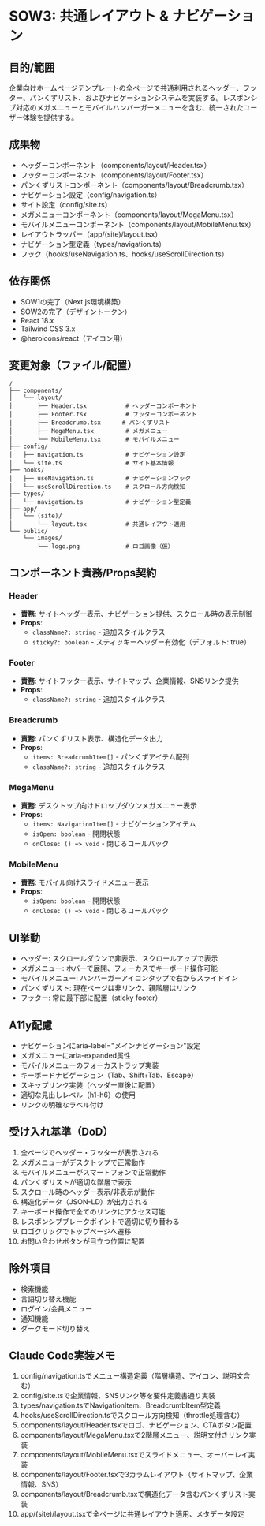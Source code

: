 # SOW3: 共通レイアウト & ナビゲーション

## 目的/範囲
企業向けホームページテンプレートの全ページで共通利用されるヘッダー、フッター、パンくずリスト、およびナビゲーションシステムを実装する。レスポンシブ対応のメガメニューとモバイルハンバーガーメニューを含む、統一されたユーザー体験を提供する。

## 成果物
- ヘッダーコンポーネント（components/layout/Header.tsx）
- フッターコンポーネント（components/layout/Footer.tsx）
- パンくずリストコンポーネント（components/layout/Breadcrumb.tsx）
- ナビゲーション設定（config/navigation.ts）
- サイト設定（config/site.ts）
- メガメニューコンポーネント（components/layout/MegaMenu.tsx）
- モバイルメニューコンポーネント（components/layout/MobileMenu.tsx）
- レイアウトラッパー（app/(site)/layout.tsx）
- ナビゲーション型定義（types/navigation.ts）
- フック（hooks/useNavigation.ts、hooks/useScrollDirection.ts）

## 依存関係
- SOW1の完了（Next.js環境構築）
- SOW2の完了（デザイントークン）
- React 18.x
- Tailwind CSS 3.x
- @heroicons/react（アイコン用）

## 変更対象（ファイル/配置）
```
/
├── components/
│   └── layout/
│       ├── Header.tsx           # ヘッダーコンポーネント
│       ├── Footer.tsx           # フッターコンポーネント
│       ├── Breadcrumb.tsx      # パンくずリスト
│       ├── MegaMenu.tsx         # メガメニュー
│       └── MobileMenu.tsx       # モバイルメニュー
├── config/
│   ├── navigation.ts            # ナビゲーション設定
│   └── site.ts                  # サイト基本情報
├── hooks/
│   ├── useNavigation.ts         # ナビゲーションフック
│   └── useScrollDirection.ts    # スクロール方向検知
├── types/
│   └── navigation.ts            # ナビゲーション型定義
├── app/
│   └── (site)/
│       └── layout.tsx           # 共通レイアウト適用
└── public/
    └── images/
        └── logo.png             # ロゴ画像（仮）
```

## コンポーネント責務/Props契約

### Header
- **責務**: サイトヘッダー表示、ナビゲーション提供、スクロール時の表示制御
- **Props**: 
  - `className?: string` - 追加スタイルクラス
  - `sticky?: boolean` - スティッキーヘッダー有効化（デフォルト: true）

### Footer
- **責務**: サイトフッター表示、サイトマップ、企業情報、SNSリンク提供
- **Props**: 
  - `className?: string` - 追加スタイルクラス

### Breadcrumb
- **責務**: パンくずリスト表示、構造化データ出力
- **Props**: 
  - `items: BreadcrumbItem[]` - パンくずアイテム配列
  - `className?: string` - 追加スタイルクラス

### MegaMenu
- **責務**: デスクトップ向けドロップダウンメガメニュー表示
- **Props**: 
  - `items: NavigationItem[]` - ナビゲーションアイテム
  - `isOpen: boolean` - 開閉状態
  - `onClose: () => void` - 閉じるコールバック

### MobileMenu
- **責務**: モバイル向けスライドメニュー表示
- **Props**: 
  - `isOpen: boolean` - 開閉状態
  - `onClose: () => void` - 閉じるコールバック

## UI挙動
- ヘッダー: スクロールダウンで非表示、スクロールアップで表示
- メガメニュー: ホバーで展開、フォーカスでキーボード操作可能
- モバイルメニュー: ハンバーガーアイコンタップで右からスライドイン
- パンくずリスト: 現在ページは非リンク、親階層はリンク
- フッター: 常に最下部に配置（sticky footer）

## A11y配慮
- ナビゲーションにaria-label="メインナビゲーション"設定
- メガメニューにaria-expanded属性
- モバイルメニューのフォーカストラップ実装
- キーボードナビゲーション（Tab、Shift+Tab、Escape）
- スキップリンク実装（ヘッダー直後に配置）
- 適切な見出しレベル（h1-h6）の使用
- リンクの明確なラベル付け

## 受け入れ基準（DoD）
1. 全ページでヘッダー・フッターが表示される
2. メガメニューがデスクトップで正常動作
3. モバイルメニューがスマートフォンで正常動作
4. パンくずリストが適切な階層で表示
5. スクロール時のヘッダー表示/非表示が動作
6. 構造化データ（JSON-LD）が出力される
7. キーボード操作で全てのリンクにアクセス可能
8. レスポンシブブレークポイントで適切に切り替わる
9. ロゴクリックでトップページへ遷移
10. お問い合わせボタンが目立つ位置に配置

## 除外項目
- 検索機能
- 言語切り替え機能
- ログイン/会員メニュー
- 通知機能
- ダークモード切り替え

## Claude Code実装メモ
1. config/navigation.tsでメニュー構造定義（階層構造、アイコン、説明文含む）
2. config/site.tsで企業情報、SNSリンク等を要件定義書通り実装
3. types/navigation.tsでNavigationItem、BreadcrumbItem型定義
4. hooks/useScrollDirection.tsでスクロール方向検知（throttle処理含む）
5. components/layout/Header.tsxでロゴ、ナビゲーション、CTAボタン配置
6. components/layout/MegaMenu.tsxで2階層メニュー、説明文付きリンク実装
7. components/layout/MobileMenu.tsxでスライドメニュー、オーバーレイ実装
8. components/layout/Footer.tsxで3カラムレイアウト（サイトマップ、企業情報、SNS）
9. components/layout/Breadcrumb.tsxで構造化データ含むパンくずリスト実装
10. app/(site)/layout.tsxで全ページに共通レイアウト適用、メタデータ設定